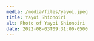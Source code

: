 ```yaml
---
media: /media/files/yayoi.jpeg
title: Yayoi Shionoiri
alt: Photo of Yayoi Shionoiri
date: 2022-08-03T09:31:00-0500
---
```

